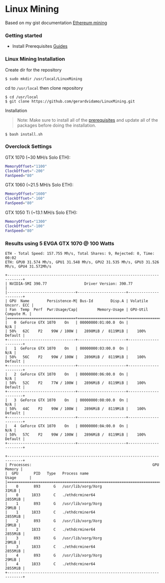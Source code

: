 # Linux Mining

Based on my gist documentation [Ethereum mining](https://gist.github.com/gerardvidamo/a5682145df27957834381b03a0949291)

### Getting started
- Install Prerequisites [Guides](https://github.com/gerardvidamo/LinuxMining/tree/master/doc)

### Linux Mining Installation
Create dir for the repository
```console
$ sudo mkdir /usr/local/LinuxMining
```
cd to  `/usr/local` then clone repository
```console
$ cd /usr/local
$ git clone https://github.com/gerardvidamo/LinuxMining.git
```
Installation
> Note: Make sure to install all of the [prerequisites](https://github.com/gerardvidamo/LinuxMining/tree/master/doc) and update all of the packages before doing the installation.
```console
$ bash install.sh
```

### Overclock Settings

GTX 1070 (~30 MH/s Solo ETH):
```bash
MemoryOffset="1100"
ClockOffset="-200"
FanSpeed="80"
```
GTX 1060 (~21.5 MH/s Solo ETH):
```bash
MemoryOffset="1600"
ClockOffset="-160"
FanSpeed="80"
```
GTX 1050 Ti (~13.1 MH/s Solo ETH):
```bash
MemoryOffset="1300"
ClockOffset="-100"
FanSpeed="80"
```

### Results using 5 EVGA GTX 1070 @ 100 Watts
```
ETH - Total Speed: 157.755 Mh/s, Total Shares: 9, Rejected: 0, Time: 00:02
ETH: GPU0 31.574 Mh/s, GPU1 31.548 Mh/s, GPU2 31.535 Mh/s, GPU3 31.526 Mh/s, GPU4 31.572Mh/s
```

```
+-----------------------------------------------------------------------------+
| NVIDIA-SMI 390.77                 Driver Version: 390.77                    |
|-------------------------------+----------------------+----------------------+
| GPU  Name        Persistence-M| Bus-Id        Disp.A | Volatile Uncorr. ECC |
| Fan  Temp  Perf  Pwr:Usage/Cap|         Memory-Usage | GPU-Util  Compute M. |
|===============================+======================+======================|
|   0  GeForce GTX 1070    On   | 00000000:01:00.0  On |                  N/A |
| 50%   62C    P2    99W / 100W |   2898MiB /  8119MiB |    100%      Default |
+-------------------------------+----------------------+----------------------+
|   1  GeForce GTX 1070    On   | 00000000:03:00.0  On |                  N/A |
| 50%   56C    P2    99W / 100W |   2896MiB /  8119MiB |    100%      Default |
+-------------------------------+----------------------+----------------------+
|   2  GeForce GTX 1070    On   | 00000000:06:00.0  On |                  N/A |
| 50%   52C    P2    77W / 100W |   2896MiB /  8119MiB |    100%      Default |
+-------------------------------+----------------------+----------------------+
|   3  GeForce GTX 1070    On   | 00000000:08:00.0  On |                  N/A |
| 50%   44C    P2    99W / 100W |   2896MiB /  8119MiB |    100%      Default |
+-------------------------------+----------------------+----------------------+
|   4  GeForce GTX 1070    On   | 00000000:0A:00.0  On |                  N/A |
| 50%   57C    P2    99W / 100W |   2896MiB /  8119MiB |    100%      Default |
+-------------------------------+----------------------+----------------------+

+-----------------------------------------------------------------------------+
| Processes:                                                       GPU Memory |
|  GPU       PID   Type   Process name                             Usage      |
|=============================================================================|
|    0       893      G   /usr/lib/xorg/Xorg                            31MiB |
|    0      1833      C   ./ethdcrminer64                             2855MiB |
|    1       893      G   /usr/lib/xorg/Xorg                            29MiB |
|    1      1833      C   ./ethdcrminer64                             2855MiB |
|    2       893      G   /usr/lib/xorg/Xorg                            29MiB |
|    2      1833      C   ./ethdcrminer64                             2855MiB |
|    3       893      G   /usr/lib/xorg/Xorg                            29MiB |
|    3      1833      C   ./ethdcrminer64                             2855MiB |
|    4       893      G   /usr/lib/xorg/Xorg                            29MiB |
|    4      1833      C   ./ethdcrminer64                             2855MiB |
+-----------------------------------------------------------------------------+
```